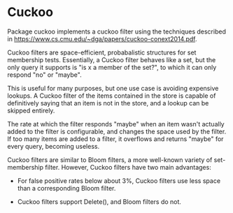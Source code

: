 # Cuckoo

Package cuckoo implements a cuckoo filter using the techniques described in
https://www.cs.cmu.edu/~dga/papers/cuckoo-conext2014.pdf.

Cuckoo filters are space-efficient, probabalistic structures for set membership tests.  Essentially,
a Cuckoo filter behaves like a set, but the only query it supports is "is x a member of the set?",
to which it can only respond "no" or "maybe".

This is useful for many purposes, but one use case is avoiding expensive lookups. A Cuckoo filter of
the items contained in the store is capable of definitively saying that an item is not in the store,
and a lookup can be skipped entirely.

The rate at which the filter responds "maybe" when an item wasn't actually added to the filter is
configurable, and changes the space used by the filter. If too many items are added to a filter, it
overflows and returns "maybe" for every query, becoming useless.

Cuckoo filters are similar to Bloom filters, a more well-known variety of set-membership filter.
However, Cuckoo filters have two main advantages:

- For false positive rates below about 3%, Cuckoo filters use less space than a corresponding Bloom
  filter.

- Cuckoo filters support Delete(), and Bloom filters do not.
